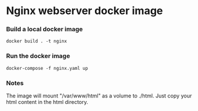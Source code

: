 # Nginx webserver docker image

### Build a local docker image

```
docker build . -t nginx
```

### Run the docker image
```
docker-compose -f nginx.yaml up
```

### Notes
The image will mount "/var/www/html" as a volume to ./html. Just copy your html content in the html directory.